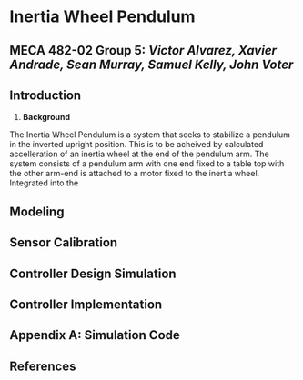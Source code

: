 # **Inertia Wheel Pendulum**
## MECA 482-02 Group 5: *Victor Alvarez, Xavier Andrade, Sean Murray, Samuel Kelly, John Voter*

## Introduction
1. **Background**

The Inertia Wheel Pendulum is a system that seeks to stabilize a pendulum in the inverted upright position. This is to be acheived by calculated accelleration of an inertia wheel at the end of the pendulum arm. The system consists of a pendulum arm with one end fixed to a table top with the other arm-end is attached to a motor fixed to the inertia wheel. Integrated into the   

## Modeling
## Sensor Calibration
## Controller Design Simulation
## Controller Implementation
## Appendix A: Simulation Code
## References


